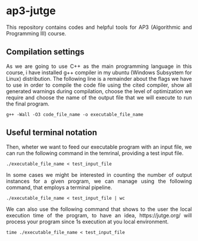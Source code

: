 # ap3-jutge
<p align="justify">This repository contains codes and helpful tools for AP3 (Algorithmic and Programming III) course.</p>

## Compilation settings

<p align="justify">As we are going to use C++ as the main programming language in this course, i have installed g++ compiler in my ubuntu (Windows Subsystem for Linux) distribution. The following line is a remainder about the flags we have to use in order to compile the code file using the cited compiler, show all generated warnings during compilation, choose the level of optimization we require and choose the name of the output file that we will execute to run the final program.</p>

`g++ -Wall -O3 code_file_name -o executable_file_name`

## Useful terminal notation

<p align="justify">Then, wheter we want to feed our executable program with an input file, we can run the following command in the temrinal, providing a test input file.</p>

`./executable_file_name < test_input_file`

<p align="justify">In some cases we might be interested in counting the number of output instances for a given program, we can manage using the following command, that employs a terminal pipeline.</p>

`./executable_file_name < test_input_file | wc`

<p align="justify">We can also use the following command that shows to the user the local execution time of the program, to have an idea, https://jutge.org/ will process your program since 1s execution at you local environment.</p>

`time ./executable_file_name < test_input_file`


